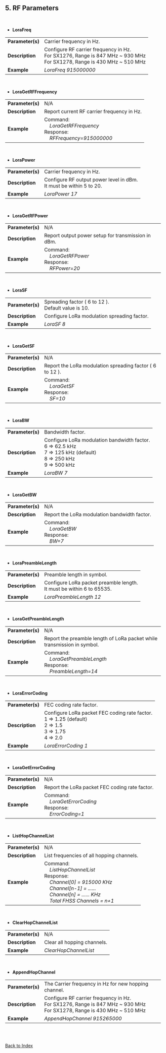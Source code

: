 <H2> 5. RF Parameters </H2>

<BR>

- <B>LoraFreq</B>
<TABLE>
<TR align="Left" valign="center">
	<TD><B>Parameter(s)</B></TD>
	<TD>
		Carrier frequency in Hz.
	</TD>
</TR>
<TR align="Left" valign="center"><TD><B>Description</B></TD>
	<TD>
		Configure RF carrier frequency in Hz.<BR>
		For SX1276, Range is 847 MHz ~ 930 MHz<BR>
		For SX1278, Range is 430 MHz ~ 510 MHz
	</TD>
</TR>
<TR align="Left" valign="center"><TD><B>Example</B></TD>		<TD><I>LoraFreq  915000000</I></TD></TR>
</TABLE>
<BR>

- <B>LoraGetRFFrequency</B>
<TABLE>
<TR align="Left" valign="center"><TD><B>Parameter(s)</B></TD>		<TD> N/A </TD></TR>
<TR align="Left" valign="center"><TD><B>Description</B></TD>		<TD> Report current RF carrier frequency in Hz. </TD></TR>
<TR align="Left" valign="center"><TD><B>Example</B></TD>
	<TD>
		Command:<BR>
		&nbsp; &nbsp;	<I>LoraGetRFFrequency</I><BR>
		Response:<BR>
		&nbsp; &nbsp;	<I>RFFrequency=915000000</I>
	</TD>
</TR>
</TABLE>
<BR>


- <B>LoraPower</B>
<TABLE>
<TR align="Left" valign="center">
	<TD><B>Parameter(s)</B></TD>
	<TD>
		Carrier frequency in Hz.
	</TD>
</TR>
<TR align="Left" valign="center"><TD><B>Description</B></TD>
	<TD>
		Configure RF output power level in dBm.<BR>
		It must be within 5 to 20.
	</TD>
</TR>
<TR align="Left" valign="center"><TD><B>Example</B></TD>		<TD><I>LoraPower  17</I></TD></TR>
</TABLE>
<BR>

- <B>LoraGetRFPower</B>
<TABLE>
<TR align="Left" valign="center"><TD><B>Parameter(s)</B></TD>		<TD> N/A </TD></TR>
<TR align="Left" valign="center"><TD><B>Description</B></TD>		<TD> Report output power setup for transmission in dBm. </TD></TR>
<TR align="Left" valign="center"><TD><B>Example</B></TD>
	<TD>
		Command:<BR>
		&nbsp; &nbsp;	<I>LoraGetRFPower</I><BR>
		Response:<BR>
		&nbsp; &nbsp;	<I>RFPower=20</I>
	</TD>
</TR>
</TABLE>
<BR>


- <B>LoraSF</B>
<TABLE>
<TR align="Left" valign="center">
	<TD><B>Parameter(s)</B></TD>
	<TD>
		Spreading factor ( 6 to 12 ).<BR>
		Default value is 10.
	</TD>
</TR>
<TR align="Left" valign="center"><TD><B>Description</B></TD>
	<TD>
		Configure LoRa modulation spreading factor.
	</TD>
</TR>
<TR align="Left" valign="center"><TD><B>Example</B></TD>		<TD><I>LoraSF  8</I></TD></TR>
</TABLE>
<BR>

- <B>LoraGetSF</B>
<TABLE>
<TR align="Left" valign="center"><TD><B>Parameter(s)</B></TD>		<TD> N/A </TD></TR>
<TR align="Left" valign="center"><TD><B>Description</B></TD>		<TD> Report the LoRa modulation spreading factor ( 6 to 12 ). </TD></TR>
<TR align="Left" valign="center"><TD><B>Example</B></TD>
	<TD>
		Command:<BR>
		&nbsp; &nbsp;	<I>LoraGetSF</I><BR>
		Response:<BR>
		&nbsp; &nbsp;	<I>SF=10</I>
	</TD>
</TR>
</TABLE>
<BR>

- <B>LoraBW</B>
<TABLE>
<TR align="Left" valign="center">
	<TD><B>Parameter(s)</B></TD>
	<TD>
		Bandwidth factor.
	</TD>
</TR>
<TR align="Left" valign="center"><TD><B>Description</B></TD>
	<TD>
		Configure LoRa modulation bandwidth factor.<BR>
		6 => 62.5 kHz<BR>
		7 => 125 kHz (default)<BR>
		8 => 250 kHz<BR>
		9 => 500 kHz
	</TD>
</TR>
<TR align="Left" valign="center"><TD><B>Example</B></TD>		<TD><I>LoraBW  7</I></TD></TR>
</TABLE>
<BR>

- <B>LoraGetBW</B>
<TABLE>
<TR align="Left" valign="center"><TD><B>Parameter(s)</B></TD>		<TD> N/A </TD></TR>
<TR align="Left" valign="center"><TD><B>Description</B></TD>		<TD> Report the LoRa modulation bandwidth factor. </TD></TR>
<TR align="Left" valign="center"><TD><B>Example</B></TD>
	<TD>
		Command:<BR>
		&nbsp; &nbsp;	<I>LoraGetBW</I><BR>
		Response:<BR>
		&nbsp; &nbsp;	<I>BW=7</I>
	</TD>
</TR>
</TABLE>
<BR>


- <B>LoraPreambleLength</B>
<TABLE>
<TR align="Left" valign="center"><TD><B>Parameter(s)</B></TD>		<TD> Preamble length in symbol. </TD></TR>
<TR align="Left" valign="center"><TD><B>Description</B></TD>
	<TD>
		Configure LoRa packet preamble length.<BR>
		It must be within 6 to 65535.
	</TD>
</TR>
<TR align="Left" valign="center"><TD><B>Example</B></TD>		<TD><I>LoraPreambleLength  12</I></TD></TR>
</TABLE>
<BR>

- <B>LoraGetPreambleLength</B>
<TABLE>
<TR align="Left" valign="center"><TD><B>Parameter(s)</B></TD>		<TD> N/A </TD></TR>
<TR align="Left" valign="center"><TD><B>Description</B></TD>		<TD> Report the preamble length of LoRa packet while transmission in symbol. </TD></TR>
<TR align="Left" valign="center"><TD><B>Example</B></TD>
	<TD>
		Command:<BR>
		&nbsp; &nbsp;	<I>LoraGetPreambleLength</I><BR>
		Response:<BR>
		&nbsp; &nbsp;	<I>PreambleLength=14</I>
	</TD>
</TR>
</TABLE>
<BR>


- <B>LoraErrorCoding</B>
<TABLE>
<TR align="Left" valign="center"><TD><B>Parameter(s)</B></TD>		<TD> FEC coding rate factor. </TD></TR>
<TR align="Left" valign="center"><TD><B>Description</B></TD>
	<TD>
		Configure LoRa packet FEC coding rate factor.<BR>
		1 => 1.25 (default)<BR>
		2 => 1.5<BR>
		3 => 1.75<BR>
		4 => 2.0
	</TD>
</TR>
<TR align="Left" valign="center"><TD><B>Example</B></TD>		<TD><I>LoraErrorCoding  1</I></TD></TR>
</TABLE>
<BR>

- <B>LoraGetErrorCoding</B>
<TABLE>
<TR align="Left" valign="center"><TD><B>Parameter(s)</B></TD>		<TD> N/A </TD></TR>
<TR align="Left" valign="center"><TD><B>Description</B></TD>		<TD> Report the LoRa packet FEC coding rate factor. </TD></TR>
<TR align="Left" valign="center"><TD><B>Example</B></TD>
	<TD>
		Command:<BR>
		&nbsp; &nbsp;	<I>LoraGetErrorCoding</I><BR>
		Response:<BR>
		&nbsp; &nbsp;	<I>ErrorCoding=1</I>
	</TD>
</TR>
</TABLE>
<BR>


- <B>ListHopChannelList</B>
<TABLE>
<TR align="Left" valign="center"><TD><B>Parameter(s)</B></TD>		<TD> N/A </TD></TR>
<TR align="Left" valign="center"><TD><B>Description</B></TD>		<TD> List frequencies of all hopping channels. </TD></TR>
<TR align="Left" valign="center"><TD><B>Example</B></TD>
	<TD>
		Command:<BR>
		&nbsp; &nbsp;	<I>ListHopChannelList</I><BR>
		Response:<BR>
		&nbsp; &nbsp;	<I>Channel[0] = 915000 KHz</I><BR>
		&nbsp; &nbsp;	<I>Channel[n-1] = ...... </I><BR>
		&nbsp; &nbsp;	<I>Channel[n] = ...... KHz</I><BR>
		&nbsp; &nbsp;	<I>Total FHSS Channels = n+1 </I>
	</TD>
</TR>
</TABLE>
<BR>


- <B>ClearHopChannelList</B>
<TABLE>
<TR align="Left" valign="center"><TD><B>Parameter(s)</B></TD>		<TD> N/A </TD></TR>
<TR align="Left" valign="center"><TD><B>Description</B></TD>		<TD> Clear all hopping channels. </TD></TR>
<TR align="Left" valign="center"><TD><B>Example</B></TD>		<TD><I>ClearHopChannelList</I></TD></TR>
</TABLE>
<BR>


- <B>AppendHopChannel</B>
<TABLE>
<TR align="Left" valign="center">
	<TD><B>Parameter(s)</B></TD>
	<TD>
		The Carrier frequency in Hz for new hopping channel.
	</TD>
</TR>
<TR align="Left" valign="center"><TD><B>Description</B></TD>
	<TD>
		Configure RF carrier frequency in Hz.<BR>
		For SX1276, Range is 847 MHz ~ 930 MHz<BR>
		For SX1278, Range is 430 MHz ~ 510 MHz
	</TD>
</TR>
<TR align="Left" valign="center"><TD><B>Example</B></TD>		<TD><I>AppendHopChannel  915265000</I></TD></TR>
</TABLE>
<BR>



<BR>

[Back to Index](CLI__Command_List__Index.md)
